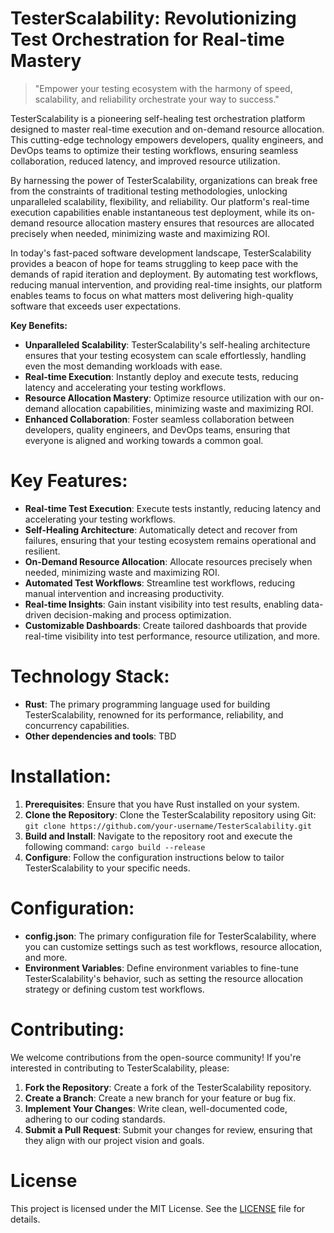 <!-- TesterScalability_20250804232018_8448 -->

# TesterScalability: **Revolutionizing Test Orchestration for Real-time Mastery**

> "Empower your testing ecosystem with the harmony of speed, scalability, and reliability orchestrate your way to success."

TesterScalability is a pioneering self-healing test orchestration platform designed to master real-time execution and on-demand resource allocation. This cutting-edge technology empowers developers, quality engineers, and DevOps teams to optimize their testing workflows, ensuring seamless collaboration, reduced latency, and improved resource utilization.

By harnessing the power of TesterScalability, organizations can break free from the constraints of traditional testing methodologies, unlocking unparalleled scalability, flexibility, and reliability. Our platform's real-time execution capabilities enable instantaneous test deployment, while its on-demand resource allocation mastery ensures that resources are allocated precisely when needed, minimizing waste and maximizing ROI.

In today's fast-paced software development landscape, TesterScalability provides a beacon of hope for teams struggling to keep pace with the demands of rapid iteration and deployment. By automating test workflows, reducing manual intervention, and providing real-time insights, our platform enables teams to focus on what matters most delivering high-quality software that exceeds user expectations.

**Key Benefits:**

* **Unparalleled Scalability**: TesterScalability's self-healing architecture ensures that your testing ecosystem can scale effortlessly, handling even the most demanding workloads with ease.
* **Real-time Execution**: Instantly deploy and execute tests, reducing latency and accelerating your testing workflows.
* **Resource Allocation Mastery**: Optimize resource utilization with our on-demand allocation capabilities, minimizing waste and maximizing ROI.
* **Enhanced Collaboration**: Foster seamless collaboration between developers, quality engineers, and DevOps teams, ensuring that everyone is aligned and working towards a common goal.

# Key Features:

* **Real-time Test Execution**: Execute tests instantly, reducing latency and accelerating your testing workflows.
* **Self-Healing Architecture**: Automatically detect and recover from failures, ensuring that your testing ecosystem remains operational and resilient.
* **On-Demand Resource Allocation**: Allocate resources precisely when needed, minimizing waste and maximizing ROI.
* **Automated Test Workflows**: Streamline test workflows, reducing manual intervention and increasing productivity.
* **Real-time Insights**: Gain instant visibility into test results, enabling data-driven decision-making and process optimization.
* **Customizable Dashboards**: Create tailored dashboards that provide real-time visibility into test performance, resource utilization, and more.

# Technology Stack:

* **Rust**: The primary programming language used for building TesterScalability, renowned for its performance, reliability, and concurrency capabilities.
* **Other dependencies and tools**: TBD

# Installation:

1. **Prerequisites**: Ensure that you have Rust installed on your system.
2. **Clone the Repository**: Clone the TesterScalability repository using Git: `git clone https://github.com/your-username/TesterScalability.git`
3. **Build and Install**: Navigate to the repository root and execute the following command: `cargo build --release`
4. **Configure**: Follow the configuration instructions below to tailor TesterScalability to your specific needs.

# Configuration:

* **config.json**: The primary configuration file for TesterScalability, where you can customize settings such as test workflows, resource allocation, and more.
* **Environment Variables**: Define environment variables to fine-tune TesterScalability's behavior, such as setting the resource allocation strategy or defining custom test workflows.

# Contributing:

We welcome contributions from the open-source community! If you're interested in contributing to TesterScalability, please:

1. **Fork the Repository**: Create a fork of the TesterScalability repository.
2. **Create a Branch**: Create a new branch for your feature or bug fix.
3. **Implement Your Changes**: Write clean, well-documented code, adhering to our coding standards.
4. **Submit a Pull Request**: Submit your changes for review, ensuring that they align with our project vision and goals.

# License

This project is licensed under the MIT License. See the [LICENSE](LICENSE) file for details.